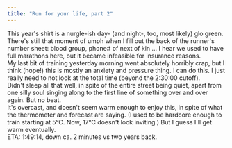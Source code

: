 ```yaml
---
title: "Run for your life, part 2"
---
```


<p>This year's shirt is a nurgle-ish day- (and night-, too, most likely) glo green.
<br/>
There's still that moment of umph when I fill out the back of the runner's number sheet: blood group, phone# of next of kin ... I hear we used to have full marathons here, but it became infeasible for insurance reasons.
<br/>
My last bit of training yesterday morning went absolutely horribly crap, but I think (hope!) this is mostly an anxiety and pressure thing. I can do this. I just really need to not look at the total time (beyond the 2:30:00 cutoff).
<br/>
Didn't sleep all that well, in spite of the entire street being quiet, apart from one silly soul singing along to the first line of something over and over again. But no beat.
<br/>
It's overcast, and doesn't seem warm enough to enjoy this, in spite of what the thermometer and forecast are saying. (I used to be hardcore enough to train starting at 5°C. Now, 17°C doesn't look inviting.) But I guess I'll get warm eventually.
<br/>
ETA: 1:49:14, down ca. 2 minutes vs two years back.</p>
